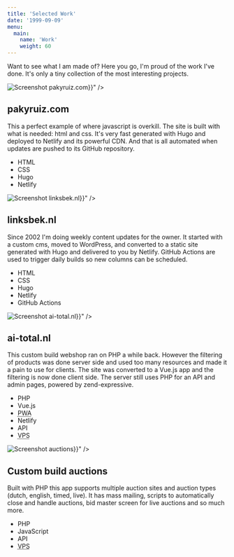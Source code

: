 ```yaml
---
title: 'Selected Work'
date: '1999-09-09'
menu:
  main:
    name: 'Work'
    weight: 60
---
```


Want to see what I am made of? Here you go, I'm proud of the work I've done.
It's only a tiny collection of the most interesting projects.

<div class="card-deck">
  <div class="card mb-4">
    <img loading="eager" class="card-img-top" alt="Screenshot pakyruiz.com" src="{{< imgurl "/img/screenshot-pakyruiz-com.jpg" >}}" />
    <div class="card-body">
      <h2 class="card-title">pakyruiz.com</h2>
      <p class="card-text">
        This a perfect example of where javascript is overkill. The site is
        built with what is needed: html and css. It's very fast generated with
        Hugo and deployed to Netlify and its powerful CDN. And that is all
        automated when updates are pushed to its GitHub repository.
      </p>
    </div>
    <div class="card-footer">
      <ul class="list-inline">
        <li class="list-inline-item badge badge-danger">HTML</li>
        <li class="list-inline-item badge badge-danger">CSS</li>
        <li class="list-inline-item badge badge-info">Hugo</li>
        <li class="list-inline-item badge badge-info">Netlify</li>
      </ul>
    </div>
  </div>

  <div class="card mb-4">
    <img loading="eager" class="card-img-top" alt="Screenshot linksbek.nl" src="{{< imgurl "/img/screenshot-linksbek-nl.jpg" >}}" />
    <div class="card-body">
      <h2 class="card-title">linksbek.nl</h2>
      <p class="card-text">
        Since 2002 I'm doing weekly content updates for the owner. It started
        with a custom cms, moved to WordPress, and converted to a static site
        generated with Hugo and delivered to you by Netlify. GitHub Actions
        are used to trigger daily builds so new columns can be scheduled.
      </p>
    </div>
    <div class="card-footer">
      <ul class="list-inline">
        <li class="list-inline-item badge badge-danger">HTML</li>
        <li class="list-inline-item badge badge-danger">CSS</li>
        <li class="list-inline-item badge badge-info">Hugo</li>
        <li class="list-inline-item badge badge-info">Netlify</li>
        <li class="list-inline-item badge badge-info">GitHub Actions</li>
      </ul>
    </div>
  </div>

  <div class="card mb-4">
    <img loading="lazy" class="card-img-top" alt="Screenshot ai-total.nl" src="{{< imgurl "/img/screenshot-ai-total-nl.jpg" >}}" />
    <div class="card-body">
      <h2 class="card-title">ai-total.nl</h2>
      <p class="card-text">
        This custom build webshop ran on PHP a while back. However the
        filtering of products was done server side and used too many resources
        and made it a pain to use for clients. The site was converted to a
        Vue.js app and the filtering is now done client side. The server still
        uses PHP for an API and admin pages, powered by zend-expressive.
      </p>
    </div>
    <div class="card-footer">
      <ul class="list-inline">
        <li class="list-inline-item badge badge-danger">PHP</li>
        <li class="list-inline-item badge badge-danger">Vue.js</li>
        <li class="list-inline-item badge badge-info">
          <abbr title="Progressive Web Application">PWA</abbr>
        </li>
        <li class="list-inline-item badge badge-info">Netlify</li>
        <li class="list-inline-item badge badge-info">API</li>
        <li class="list-inline-item badge badge-info">
          <abbr title="Self managed VPS">VPS</abbr>
        </li>
      </ul>
    </div>
  </div>

  <div class="card mb-4">
    <img loading="lazy" class="card-img-top" alt="Screenshot auctions" src="{{< imgurl "/img/screenshot-auctions.jpg" >}}" />
    <div class="card-body">
      <h2 class="card-title">Custom build auctions</h2>
      <p class="card-text">
        Built with PHP this app supports multiple auction sites and auction
        types (dutch, english, timed, live). It has mass mailing, scripts to
        automatically close and handle auctions, bid master screen for live
        auctions and so much more.
      </p>
    </div>
    <div class="card-footer">
      <ul class="list-inline">
        <li class="list-inline-item badge badge-danger">PHP</li>
        <li class="list-inline-item badge badge-danger">JavaScript</li>
        <li class="list-inline-item badge badge-info">API</li>
        <li class="list-inline-item badge badge-info">
          <abbr title="Self managed VPS">VPS</abbr>
        </li>
      </ul>
    </div>
  </div>
</div>
